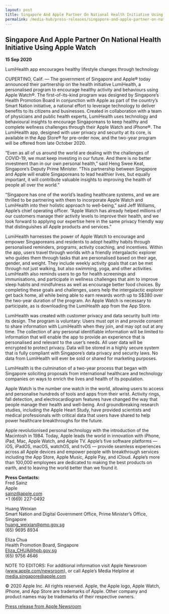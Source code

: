 ```yaml
---
layout: post
title: Singapore And Apple Partner On National Health Initiative Using Apple Watch
permalink: /media-hub/press-releases/singapore-and-apple-partner-on-national-health-initiative-using-apple-watch
---
```

## Singapore And Apple Partner On National Health Initiative Using Apple Watch

**15 Sep 2020**

LumiHealth app encourages healthy lifestyle changes through technology

CUPERTINO, Calif. — The government of Singapore and Apple® today announced their partnership on the health initiative LumiHealth, a personalised program to encourage healthy activity and behaviours using Apple Watch®. The first-of-its-kind program was designed by Singapore’s Health Promotion Board in conjunction with Apple as part of the country’s Smart Nation initiative, a national effort to leverage technology to deliver benefits to its citizens and businesses. Created in collaboration with a team of physicians and public health experts, LumiHealth uses technology and behavioural insights to encourage Singaporeans to keep healthy and complete wellness challenges through their Apple Watch and iPhone®. The LumiHealth app, designed with user privacy and security at its core, is available in the App Store® for pre-order now, and the two-year program will be offered from late October 2020.

“Even as all of us around the world are dealing with the challenges of COVID-19, we must keep investing in our future. And there is no better investment than in our own personal health,” said Heng Swee Keat, Singapore’s Deputy Prime Minister. “This partnership between Singapore and Apple will enable Singaporeans to lead healthier lives, but equally important, it will contribute valuable insights to improving the health of people all over the world.”

“Singapore has one of the world’s leading healthcare systems, and we are thrilled to be partnering with them to incorporate Apple Watch and LumiHealth into their holistic approach to well-being,” said Jeff Williams, Apple’s chief operating officer. “Apple Watch has already helped millions of our customers manage their activity levels to improve their health, and we look forward to applying our expertise here in the same privacy friendly way that distinguishes all Apple products and services.”

LumiHealth harnesses the power of Apple Watch to encourage and empower Singaporeans and residents to adopt healthy habits through personalised reminders, programs, activity coaching, and incentives. Within the app, users travel through worlds with a friendly intergalactic explorer who guides them through tasks that are personalised based on their age, gender, and weight. They include weekly activity goals that can be met through not just walking, but also swimming, yoga, and other activities. LumiHealth also reminds users to go for health screenings and immunisations, and participate in wellness challenges that aim to improve sleep habits and mindfulness as well as encourage better food choices. By completing these goals and challenges, users help the intergalactic explorer get back home, all while being able to earn rewards worth up to S$380 over the two-year duration of the program. An Apple Watch is necessary to participate, as is downloading the LumiHealth app from the App Store.

LumiHealth was created with customer privacy and data security built into its design. The program is voluntary: Users must opt in and provide consent to share information with LumiHealth when they join, and may opt out at any time. The collection of any personal identifiable information will be limited to information that will enable the app to provide an experience that is personalised and relevant to the user’s needs. All user data will be encrypted to protect privacy. Data will be stored in a highly secure system that is fully compliant with Singapore’s data privacy and security laws. No data from LumiHealth will ever be sold or shared for marketing purposes.

LumiHealth is the culmination of a two-year process that began with Singapore soliciting proposals from international healthcare and technology companies on ways to enrich the lives and health of its population.

Apple Watch is the number one watch in the world, allowing users to access and personalise hundreds of tools and apps from their wrist. Activity rings, fall detection, and electrocardiogram features have changed the way that people manage their health and well-being. And groundbreaking research studies, including the Apple Heart Study, have provided scientists and medical professionals with critical data that users have shared to help power healthcare breakthroughs for the future.
  
Apple revolutionised personal technology with the introduction of the Macintosh in 1984. Today, Apple leads the world in innovation with iPhone, iPad, Mac, Apple Watch, and Apple TV. Apple’s five software platforms — iOS, iPadOS, macOS, watchOS, and tvOS — provide seamless experiences across all Apple devices and empower people with breakthrough services including the App Store, Apple Music, Apple Pay, and iCloud. Apple’s more than 100,000 employees are dedicated to making the best products on earth, and to leaving the world better than we found it.
  
**Press Contacts:**  
Fred Sainz  
Apple  
[sainz@apple.com](mailto:sainz@apple.com)  
+1 (669) 227-0492
  
Huang Weixian  
Smart Nation and Digital Government Office, Prime Minister’s Office, Singapore  
[huang_weixian@pmo.gov.sg](mailto:huang_weixian@pmo.gov.sg)  
(65) 9695 8934
  
Eliza Chua  
Health Promotion Board, Singapore  
[Eliza_CHUA@hpb.gov.sg](mailto:Eliza_CHUA@hpb.gov.sg)  
(65) 9756 4646

NOTE TO EDITORS: For additional information visit Apple Newsroom (www.apple.com/newsroom), or call Apple’s Media Helpline at media.singapore@apple.com  

© 2020 Apple Inc. All rights reserved. Apple, the Apple logo, Apple Watch, iPhone, and App Store are trademarks of Apple. Other company and product names may be trademarks of their respective owners.

[Press release from Apple Newsroom](https://www.apple.com/newsroom/2020/09/singapore-and-apple-partner-on-national-health-initiative-using-apple-watch/)